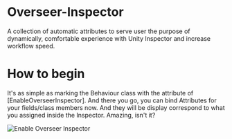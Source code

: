 # Overseer-Inspector
A collection of automatic attributes to serve user the purpose of dynamically, comfortable experience with Unity Inspector and increase workflow speed.

# How to begin
It's as simple as marking the Behaviour class with the attribute of [EnableOverseerInspector]. And there you go, you can bind Attributes for your fields/class members now. And they will be display correspond to what you assigned inside the Inspector. Amazing, isn't it?

![Enable Overseer Inspector](https://i.imgur.com/2eCmE1k.png)
